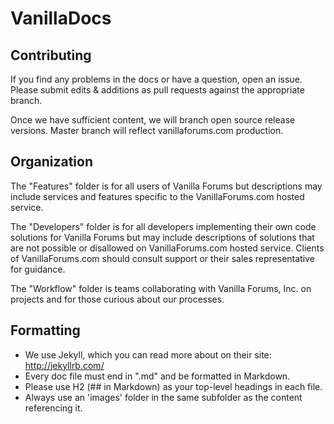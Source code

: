 VanillaDocs
===========

## Contributing

If you find any problems in the docs or have a question, open an issue. Please submit edits & additions as pull requests against the appropriate branch.

Once we have sufficient content, we will branch open source release versions. Master branch will reflect vanillaforums.com production.

## Organization

The "Features" folder is for all users of Vanilla Forums but descriptions may include services and features specific to the VanillaForums.com hosted service. 

The "Developers" folder is for all developers implementing their own code solutions for Vanilla Forums but may include descriptions of solutions that are not possible or disallowed on VanillaForums.com hosted service. Clients of VanillaForums.com should consult support or their sales representative for guidance.

The "Workflow" folder is teams collaborating with Vanilla Forums, Inc. on projects and for those curious about our processes.

## Formatting

* We use Jekyll, which you can read more about on their site: http://jekyllrb.com/
* Every doc file must end in ".md" and be formatted in Markdown. 
* Please use H2 (## in Markdown) as your top-level headings in each file. 
* Always use an 'images' folder in the same subfolder as the content referencing it.
